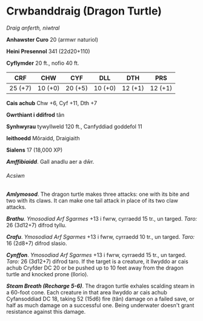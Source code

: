 # Crwbanddraig (Dragon Turtle)

*Draig anferth, niwtral*

**Anhawster Curo** 20 (armwr naturiol)

**Heini Presennol** 341 (22d20+110)

**Cyflymder** 20 ft., nofio 40 ft.

| CRF     | CHW     | CYF     | DLL     | DTH     | PRS     |
|---------|---------|---------|---------|---------|---------|
| 25 (+7) | 10 (+0) | 20 (+5) | 10 (+0) | 12 (+1) | 12 (+1) |

**Cais achub** Chw +6, Cyf +11, Dth +7

**Gwrthiant i ddifrod** tân

**Synhwyrau** tywyllweld 120 ft., Canfyddiad goddefol 11

**Ieithoedd** Môraidd, Draigiaith

**Sialens** 17 (18,000 XP)

***Amffibiaidd***. Gall anadlu aer a dŵr.

###### Acsiwn

***Amlymosod***. The dragon turtle makes three attacks: one with its bite and two with its claws. It can make one tail attack in place of its two claw attacks.

***Brathu***. *Ymosodiad Arf Sgarmes* +13 i fwrw, cyrraedd 15 tr., un targed. *Taro:* 26 (3d12+7) difrod tyllu.

***Crafu***. *Ymosodiad Arf Sgarmes* +13 i fwrw, cyrraedd 10 tr., un targed. *Taro:* 16 (2d8+7) difrod slasio.

***Cynffon***. *Ymosodiad Arf Sgarmes* +13 i fwrw, cyrraedd 15 tr., un targed. *Taro:* 26 (3d12+7) difrod taro. If the target is a creature, it llwyddo ar cais achub Cryfder DC 20 or be pushed up to 10 feet away from the dragon turtle and knocked prone (llorio).

***Steam Breath (Recharge 5-6)***. The dragon turtle exhales scalding steam in a 60-foot cone. Each creature in that area llwyddo ar cais achub Cyfansoddiad DC 18, taking 52 (15d6) fire (tân) damage on a failed save, or half as much damage on a successful one. Being underwater doesn't grant resistance against this damage.